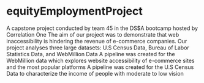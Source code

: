 # equityEmploymentProject
A capstone project conducted by team 45 in the DS$A bootcamp hosted by Correlation One 
The aim of our project was to demonstrate that web inaccessibility is hindering the revenue of e-commerce companies.
Our project analyses three large datasets: U.S Census Data, Bureau of Labor Statistics Data, and WebMillion Data
A pipeline was created for the WebMillion data which explores website accessibility of e-commerce sites and the most popular platforms
A pipeline was created for the  U.S Census Data to characterize the income of people with moderate to low vision
